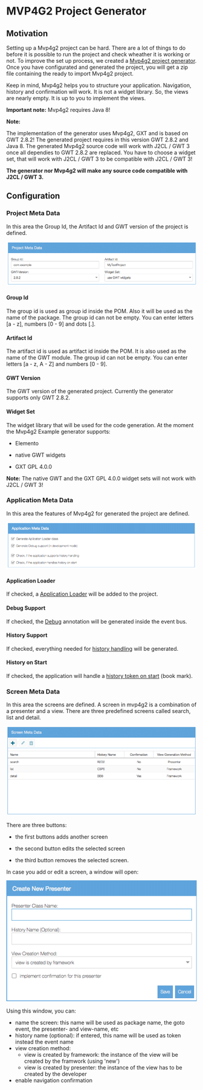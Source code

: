 # MVP4G2 Project Generator

## Motivation

Setting up a Mvp4g2 project can be hard. There are a lot of things to do before it is possible to run the project and
check wheather it is working or not. To improve the set up process, we created a
[Mvp4g2 project generator](http://www.mvp4g.org/gwt-boot-starter-mvp4g2/GwtBootStarterMvp4g2.html). Once you have
configurated and generated the project, you will get a zip file containing the ready to import Mvp4g2 project.

Keep in mind, Mvp4g2 helps you to structure your application. Navigation, history and confirmation will work. It is not
a widget library. So, the views are nearly empty. It is up to you to implement the views.

**Important note:** Mvp4g2 requires Java 8!

**Note:**

The implementation of the generator uses Mvp4g2, GXT and is based on GWT 2.8.2! The generated project requires in this
version GWT 2.8.2 and Java 8. The generated Mvp4g2 source code will work with J2CL / GWT 3 once all dependies to GWT
2.8.2 are replaced. You have to choose a widget set, that will work with J2CL / GWT 3 to be compatible with J2CL / GWT 3!

**The generator nor Mvp4g2 will make any source code compatible with J2CL / GWT 3.**

## Configuration

### Project Meta Data

In this area the Group Id, the Artifact Id and GWT version of the project is defined.

![Project Meta Data](https://github.com/mvp4g/mvp4g2/blob/master/etc/wiki/images/ProjectMetaData.png)

#### Group Id

The group id is used as group id inside the POM. Also it will be used as the name of the package. The group id can not
be empty. You can enter letters [a - z], numbers [0 - 9] and dots [.].

#### Artifact Id

The artifact id is used as artifact id inside the POM. It is also used as the name of the GWT module. The group id can
not be empty. You can enter letters [a - z, A - Z] and numbers [0 - 9].

#### GWT Version

The GWT version of the generated project. Currently the generator supports only GWT 2.8.2.

#### Widget Set

The widget library that will be used for the code generation. At the moment the Mvp4g2 Example generator supports:

- Elemento

- native GWT widgets

- GXT GPL 4.0.0

**Note:** The native GWT and the GXT GPL 4.0.0 widget sets will not work with J2CL / GWT 3!

### Application Meta Data

In this area the features of Mvp4g2 for generated the project are defined.

![Project Meta Data](https://github.com/mvp4g/mvp4g2/blob/master/etc/wiki/images/ApplicationMetaData.png)

#### Application Loader

If checked, a [Application Loader](https://github.com/mvp4g/mvp4g2/wiki/02.-Application-Loader) will be added to the project.

#### Debug Support

If checked, the [Debug](https://github.com/mvp4g/mvp4g2/wiki/03.-Defining-an-Event-Bus#logs) annotation will be
generated inside the event bus.

#### History Support

If checked, everything needed for [history handling](https://github.com/mvp4g/mvp4g2/wiki/05.-Browser-History-Support)
will be generated.

#### History on Start

If checked, the application will handle a [history token on start](https://github.com/mvp4g/mvp4g2/wiki/05.-Browser-History-Support#history-on-start) (book mark).

### Screen Meta Data

In this area the screens are defined. A screen in mvp4g2 is a combination of a presenter and a view. There are three
predefined screens called search, list and detail.

![Project Meta Data](https://github.com/mvp4g/mvp4g2/blob/master/etc/wiki/images/ScreenMetaData.png)

There are three buttons:

- the first buttons adds another screen

- the second button edits the selected screen

- the third button removes the selected screen.

In case you add or edit a screen, a window will open:

![Add or edit screen data](https://github.com/mvp4g/mvp4g2/blob/master/etc/wiki/images/PresenterDataWindow.png)

Using this window, you can:

* name the screen: this name will be used as package name, the goto event, the presenter- and view-name, etc
* history name (optional): if entered, this name will be used as token instead the event name
* view creation method:
  * view is created by framework: the instance of the view will be created by the framwork (using 'new')
  * view is created by presenter: the instance of the view has to be created by the developer
* enable navigation confirmation

